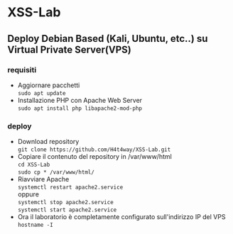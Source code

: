 # XSS-Lab

## Deploy Debian Based (Kali, Ubuntu, etc..) su Virtual Private Server(VPS)

### requisiti

- Aggiornare pacchetti  
```sudo apt update```
- Installazione PHP con Apache Web Server  
```sudo apt install php libapache2-mod-php```

### deploy
- Download repository  
```git clone https://github.com/H4t4way/XSS-Lab.git```
- Copiare il contenuto del repository in /var/www/html  
```cd XSS-Lab```  
```sudo cp * /var/www/html/```
- Riavviare Apache  
```systemctl restart apache2.service```  
oppure  
```systemctl stop apache2.service```    
```systemctl start apache2.service```  
- Ora il laboratorio è completamente configurato sull'indirizzo IP del VPS  
```hostname -I```  
